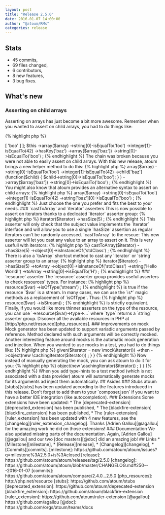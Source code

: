 ```yaml
---
layout: post
title: "Release 2.5.0"
date: 2016-01-07 14:00:00
author: "@atoum/RMs"
categories: release
---
```


## Stats

* 45 commits,
* 69 files changed,
* 6 contributors,
* 8 new features,
* 3 bug fixes.

## What's new

### Asserting on child arrays

Asserting on arrays has just become a bit more awesome. Remember when you wanted to assert on child arrays, you had to do things like:

{% highlight php %}
<?php 

$array = [
    'foo',
    42,
    'baz' => [
        'boo'
    ]
];

$this
    ->array($array)
        ->string[0]-isEqualTo('foo')
        ->integer[1]-isEqualTo(42)
        ->hasKey('baz')
    ->array($array['baz'])
        ->string[0]->isEqualTo('boo')
;
{% endhighlight %}

The chain was broken because you were not able to easily assert on child arrays. With this new release, atoum brings a
new helper method to do this:

{% highlight php %}
<?php

$this
    ->array($array)
        ->string[0]-isEqualTo('foo')
        ->integer[1]-isEqualTo(42)
        ->child['baz'](function($child) {
                $child->string[0]->isEqualTo('boo');
            }
        )
    ->array($array['baz'])
        ->string[0]->isEqualTo('boo')
;
{% endhighlight %}

You might also know that atoum provides an alternative syntax to assert on child arrays:

{% highlight php %}
<?php

$this
    ->array($array)
        ->string[0]-isEqualTo('foo')
        ->integer[1]-isEqualTo(42)
        ->string['baz'][0]->isEqualTo('boo')
;
{% endhighlight %}

Just choose the one you prefer and fits the best to your needs.

### `castToArray` and `iterator` asserters

This is now possible to assert on iterators thanks to a dedicated `iterator` asserter group:

{% highlight php %}
<?php

$iterator = new \someIterator();

$this
    ->iterator($iterator)
        ->hasSize(5)
;
{% endhighlight %}

This asserter will only check that the subject value implements the `Iterator` interface and will allow you to use a 
single `hasSize` assertion as regular iterators can't be randomly accessed.

`castToArray` to the rescue: This new asserter will let you cast any value to an array to assert on it. This is very usefull
with iterators:

{% highlight php %}
<?php

$this
    ->castToArray($iterator)
        ->hasSize(5)
        ->object[0]->isInstanceOf('stdClass')
;
{% endhighlight %}

There is also a `toArray` shortcut method to cast any `iterator` or `string` asserter group to an array:

{% highlight php %}
<?php

$this
    ->iterator($iterator)
        ->hasSize(5)
        ->toArray
            ->object[0]->isInstanceOf('stdClass')
            
    ->string('Hello World!')
        ->toArray
            ->string[0]->isEqualTo('H')
;
{% endhighlight %}

### `resource` asserter

The `resource` asserter group provides useful asserters to check resources' types. For instance:

{% highlight php %}
<?php

$this
    ->resource($var)
        ->isOfType('stream')
;
{% endhighlight %}

is true if the resource `$var` is a stream. In many cases, we can use the `is*` 
magic methods as a replacement of `isOfType`. Thus:

{% highlight php %}
<?php

$this
    ->resource($var)
        ->isStream()
;
{% endhighlight %}

is strictly equivalent.

Finally, if you would like more thinner asserters on the type of the resource, you can use `->resource($var)->type->…` 
where `type` returns a `string` asserter group.

Discover all the available resources in PHP at [http://php.net/resource][php_resources].

### Improvements on mock

Mock generator has been updated to support variadic arguments passed by reference. Method declared with such arguments
will be correctly mocked.

Another interesting feature around mocks is the automatic mock generation and injection. When you wanted to use mocks
in a test, you had to do things like:
 
{% highlight php %}
<?php

class cachingIterator extends atoum
{
    public function test__construct()
    {
        $this
            ->given($iterator = new \mock\iterator())
            ->then
                ->object(new \cachingIterator($iterator))               
        ;
    }
}
{% endhighlight %}

Now instead of manually generating the mock, you can ask atoum to do it for you:
 
{% highlight php %}
<?php

class cachingIterator extends atoum
{
    public function test__construct(\iterator $iterator)
    {
        $this
            ->object(new \cachingIterator($iterator))               
        ;
    }
}
{% endhighlight %}

When you add type-hints to a test method (which is not associated with a data provider) atoum will automatically generate 
mocks for its arguments ad inject them automatically.

## Asides

### Stubs

atoum [stubs][stubs] has been updated according to the features introduced in this release. Don't forget to add
them to your `composer.json` if you want to have a better IDE integration (like autocompletion).

### Extensions

Some extensions have been updated:

* The [deprecated-extension][deprecated_extension] has been published,
* The [blackfire-extension][blackfire_extension] has been published,
* The [ruler-extension][ruler_extension] has been updated with 4 new features, see the [changelog][ruler_extension_changelog].

Thanks [Adrien Gallou][@agallou] for the amazing work he did on those extensions!

### Documentation

We also updated missing parts of the documentation. Again, [Adrien Gallou][@agallou] and our two [doc masters][@doc] did an amazing job!

## Links

* [Milestone][milestone],
* [Release][release],
* [Changelog][changelog],
* [Commits][commits].

[milestone]: https://github.com/atoum/atoum/issues?q=milestone%3A2.5.0+is%3Aclosed
[release]: https://github.com/atoum/atoum/releases/tag/2.5.0
[changelog]: https://github.com/atoum/atoum/blob/master/CHANGELOG.md#250---2016-01-07
[commits]: https://github.com/atoum/atoum/compare/2.4.0...2.5.0
[php_resources]: http://php.net/resource
[stubs]: https://github.com/atoum/stubs
[deprecated_extension]: https://github.com/atoum/deprecated-extension
[blackfire_extension]: https://github.com/atoum/blackfire-extension
[ruler_extension]: https://github.com/atoum/ruler-extension
[@agallou]: https://github.com/agallou
[@doc]: https://github.com/orgs/atoum/teams/docs
